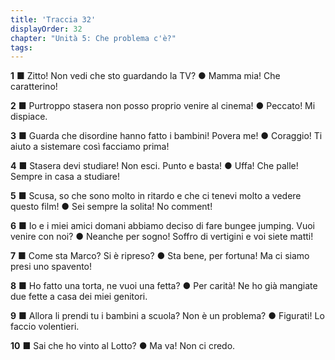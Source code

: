 ```yaml
---
title: 'Traccia 32'
displayOrder: 32
chapter: "Unità 5: Che problema c'è?"
tags:
---
```


**1** ■ Zitto! Non vedi che sto guardando la TV?
● Mamma mia! Che caratterino!

**2** ■ Purtroppo stasera non posso proprio venire al cinema!
● Peccato! Mi dispiace.

**3** ■ Guarda che disordine hanno fatto i bambini! Povera me!
● Coraggio! Ti aiuto a sistemare così facciamo prima!

**4** ■ Stasera devi studiare! Non esci. Punto e basta!
● Uffa! Che palle! Sempre in casa a studiare!

**5** ■ Scusa, so che sono molto in ritardo e che ci tenevi molto a vedere questo film!
● Sei sempre la solita! No comment!

**6** ■ Io e i miei amici domani abbiamo deciso di fare bungee jumping. Vuoi venire con noi?
● Neanche per sogno! Soffro di vertigini e voi siete matti!

**7** ■ Come sta Marco? Si è ripreso?
● Sta bene, per fortuna! Ma ci siamo presi uno spavento!

**8** ■ Ho fatto una torta, ne vuoi una fetta?
● Per carità! Ne ho già mangiate due fette a casa dei miei genitori.

**9** ■ Allora li prendi tu i bambini a scuola? Non è un problema?
● Figurati! Lo faccio volentieri.

**10** ■ Sai che ho vinto al Lotto?
● Ma va! Non ci credo.
